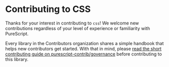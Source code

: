 # Contributing to CSS

Thanks for your interest in contributing to `css`! We welcome new contributions regardless of your level of experience or familiarity with PureScript.

Every library in the Contributors organization shares a simple handbook that helps new contributors get started. With that in mind, please [read the short contributing guide on purescript-contrib/governance](https://github.com/purescript-contrib/governance/blob/main/contributing.md) before contributing to this library.
